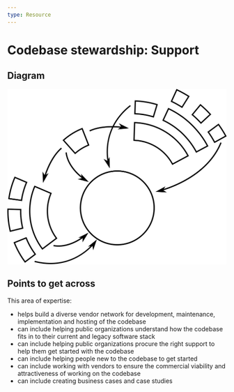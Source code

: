 ```yaml
---
type: Resource
---
```


# Codebase stewardship: Support

## Diagram

![graphical representation of interactions between various actors around a codebase](codebase-support.svg)

## Points to get across

This area of expertise:

* helps build a diverse vendor network for development, maintenance, implementation and hosting of the codebase
* can include helping public organizations understand how the codebase fits in to their current and legacy software stack
* can include helping public organizations procure the right support to help them get started with the codebase
* can include helping people new to the codebase to get started
* can include working with vendors to ensure the commercial viability and attractiveness of working on the codebase
* can include creating business cases and case studies
